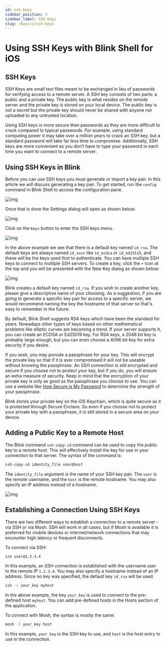 ```yaml
---
id: ssh-keys
sidebar_position: 3
sidebar_label: SSH Keys
slug: /basics/ssh-keys
---
```


# Using SSH Keys with Blink Shell for iOS

## SSH Keys

SSH Keys are small text files meant to be exchanged in lieu of passwords for verifying access to a remote server. A SSH key consists of two parts: a public and a private key. The public key is what resides on the remote server and the private key is stored on your local device. The public key is not a secret but the private key should never be shared with anyone nor uploaded to any untrusted location.

Using SSH keys is more secure than passwords as they are more difficult to crack compared to typical passwords. For example, using standard computing power it may take over a million years to crack an SSH key, but a standard password will take far less time to compromise. Additionally, SSH keys are more convenient as you don’t have to type your password in each time you want to connect to a remote server.

## Using SSH Keys in Blink

Before you can use SSH keys you must generate or import a key pair. In this article we will discuss generating a key pair. To get started, run the `config` command in Blink Shell to access the configuration pane.

![img](ssh-keys/using-ssh-key-image1.png)

Once that is done the Settings dialog will open as shown below:

![img](ssh-keys/using-ssh-key-image2.png)

Click on the `Keys` button to enter the SSH keys menu.

![img](ssh-keys/using-ssh-key-image3.png)

In the above example we see that there is a default key named `id_rsa`. The default keys are always named `id_xxxx` like `id_ecdsa` or `id_ed25519`, and these will be the keys used first to authenticate. You can have multiple SSH keys to connect to multiple SSH servers. To create a key, click the `+` icon at the top and you will be presented with the New Key dialog as shown below:

![img](ssh-keys/using-ssh-key-image4.png)

Blink creates a default key named `id_rsa`. If you wish to create another key, please give a descriptive name of your choosing. As a suggestion, if you are going to generate a specific key pair for access to a specific server, we would recommend naming the key the hostname of that server so that's easy to remember in the future.

By default, Blink Shell suggests RSA keys which have been the standard for years. Nowadays other types of keys based on other mathematical problems like elliptic curves are becoming a trend. If your server supports it, you can create an ECDSA or Ed25519 key. For RSA keys, a 2048 bit key is probably large enough, but you can even choose a 4096 bit key for extra security if you desire.

If you wish, you may provide a passphrase for your key. This will encrypt the private key so that if it is ever compromised it will not be useable without knowing the passphrase. An SSH connection is still encrypted and secure if you choose not to protect your key, but if you do, you will ensure an extra measure of security. Keep in mind that the encryption of your private key is only as good as the passphrase you choose to use. You can use a website like [How Secure is My Password](https://howsecureismypassword.net/) to determine the strength of your passphrase.

Blink stores your private key on the iOS Keychain, which is quite secure as it is protected through Secure Enclave. So even if you choose not to protect your private key with a passphrase, it is still stored in a secure area on your device.

## Adding a Public Key to a Remote Host

The Blink command `ssh-copy-id` command can be used to copy the public key to a remote host. This will effectively install the key for use in your connection to that server. The syntax of the command is:

```bash
ssh-copy-id identity_file user@host
```

The `identity_file` argument is the name of your SSH key pair. The `user` is the remote username, and the `host` is the remote hostname. You may also specify an IP address instead of a hostname.

![img](ssh-keys/using-ssh-key-image5.png)

## Establishing a Connection Using SSH Keys

There are two different ways to establish a connection to a remote server - via SSH or via Mosh. SSH will work in all cases, but if Mosh is available it is preferred for mobile devices or internet/network connections that may encounter high latency or frequent disconnects.

To connect via SSH:

```bash
ssh user@1.2.3.4
```

In this example, an SSH connection is established with the username user to the remote IP `1.2.3.4`. You may also specify a hostname instead of an IP address. Since no key was specified, the default key `id_rsa` will be used.

```bash
ssh -i your_key myhost
```

In the above example, the key `your_key` is used to connect to the pre-defined host `myhost`. You can add pre-defined hosts in the Hosts section of the application. 

To connect with Mosh, the syntax is mostly the same:

```bash
mosh -I your_key host
```

In this example, `your_key` is the SSH key to use, and `host` is the host entry to use in the connection.

<div id="fyfk-widget"></div>
